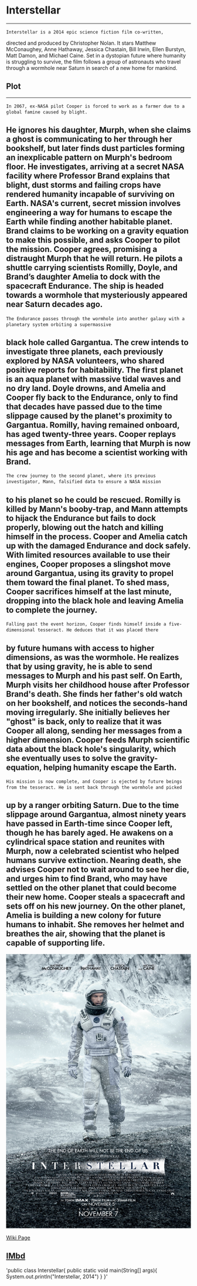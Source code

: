 # **Interstellar**
---

	Interstellar is a 2014 epic science fiction film co-written, 
directed and produced by Christopher Nolan. It stars Matthew McConaughey, 
Anne Hathaway, Jessica Chastain, Bill Irwin, Ellen Burstyn, Matt Damon, 
and Michael Caine. Set in a dystopian future where humanity is struggling 
to survive, the film follows a group of astronauts who travel through a 
wormhole near Saturn in search of a new home for mankind.

## **Plot**
---

	In 2067, ex-NASA pilot Cooper is forced to work as a farmer due to a global famine caused by blight. 
He ignores his daughter, Murph, when she claims a ghost is communicating to her through her bookshelf, 
but later finds dust particles forming an inexplicable pattern on Murph's bedroom floor. He investigates, 
arriving at a secret NASA facility where Professor Brand explains that blight, dust storms and failing 
crops have rendered humanity incapable of surviving on Earth. NASA's current, secret mission involves 
engineering a way for humans to escape the Earth while finding another habitable planet. Brand claims to be 
working on a gravity equation to make this possible, and asks Cooper to pilot the mission. Cooper agrees, 
promising a distraught Murph that he will return. He pilots a shuttle carrying scientists Romilly, Doyle, 
and Brand’s daughter Amelia to dock with the spacecraft Endurance. The ship is headed towards a wormhole that 
mysteriously appeared near Saturn decades ago.
---

	The Endurance passes through the wormhole into another galaxy with a planetary system orbiting a supermassive 
black hole called Gargantua. The crew intends to investigate three planets, each previously explored by NASA 
volunteers, who shared positive reports for habitability. The first planet is an aqua planet with massive tidal 
waves and no dry land. Doyle drowns, and Amelia and Cooper fly back to the Endurance, only to find that decades 
have passed due to the time slippage caused by the planet's proximity to Gargantua. Romilly, having remained onboard, 
has aged twenty-three years. Cooper replays messages from Earth, learning that Murph is now his age and has become a 
scientist working with Brand.
---

	The crew journey to the second planet, where its previous investigator, Mann, falsified data to ensure a NASA mission 
to his planet so he could be rescued. Romilly is killed by Mann's booby-trap, and Mann attempts to hijack the Endurance 
but fails to dock properly, blowing out the hatch and killing himself in the process. Cooper and Amelia catch up with the 
damaged Endurance and dock safely. With limited resources available to use their engines, Cooper proposes a slingshot move 
around Gargantua, using its gravity to propel them toward the final planet. To shed mass, Cooper sacrifices himself at the 
last minute, dropping into the black hole and leaving Amelia to complete the journey.
---

	Falling past the event horizon, Cooper finds himself inside a five-dimensional tesseract. He deduces that it was placed there 
by future humans with access to higher dimensions, as was the wormhole. He realizes that by using gravity, he is able to send 
messages to Murph and his past self. On Earth, Murph visits her childhood house after Professor Brand's death. She finds her 
father's old watch on her bookshelf, and notices the seconds-hand moving irregularly. She initially believes her "ghost" is back, 
only to realize that it was Cooper all along, sending her messages from a higher dimension. Cooper feeds Murph scientific data about 
the black hole's singularity, which she eventually uses to solve the gravity-equation, helping humanity escape the Earth.
---

	His mission is now complete, and Cooper is ejected by future beings from the tesseract. He is sent back through the wormhole and picked 
up by a ranger orbiting Saturn. Due to the time slippage around Gargantua, almost ninety years have passed in Earth-time since Cooper left, 
though he has barely aged. He awakens on a cylindrical space station and reunites with Murph, now a celebrated scientist who helped humans 
survive extinction. Nearing death, she advises Cooper not to wait around to see her die, and urges him to find Brand, who may have settled 
on the other planet that could become their new home. Cooper steals a spacecraft and sets off on his new journey. On the other planet, Amelia 
is building a new colony for future humans to inhabit. She removes her helmet and breathes the air, showing that the planet is capable of supporting life.
---

![Poster](Interstellar.jpg)


[Wiki Page](https://en.wikipedia.org/wiki/Interstellar_(film))


[IMbd](https://www.imdb.com/title/tt0816692/)
---

'public class Interstellar{
	public static void main(String[] args){
		System.out.println("Interstellar, 2014")
	}
}'